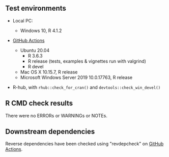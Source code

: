 ## Test environments

* Local PC:
  - Windows 10, R 4.1.2

* [GitHub Actions](https://github.com/ms609/TreeTools/actions)
  - Ubuntu 20.04
    - R 3.6.3
    - R release (tests, examples & vignettes run with valgrind)
    - R devel
  - Mac OS X 10.15.7, R release
  - Microsoft Windows Server 2019 10.0.17763, R release
  
* R-hub, with `rhub::check_for_cran()` and `devtools::check_win_devel()`

## R CMD check results

There were no ERRORs or WARNINGs or NOTEs.

## Downstream dependencies

Reverse dependencies have been checked using "revdepcheck" on
[GitHub Actions](https://github.com/ms609/TreeTools/actions/workflows/revdepcheck.yml).
